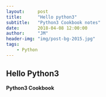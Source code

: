 ```yaml
---
layout:     post
title:      "Hello python3"
subtitle:   "Python3 Cookbook notes"
date:       2018-04-08 12:00:00
author:     "JM"
header-img: "img/post-bg-2015.jpg"
tags:
    - Python
---
```


## Hello Python3
**Python3 Cookbook**
